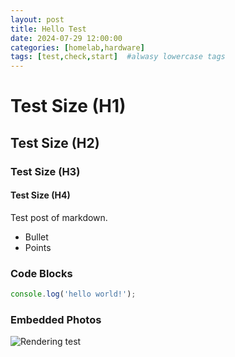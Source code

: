 ```yaml
---
layout: post
title: Hello Test
date: 2024-07-29 12:00:00 
categories: [homelab,hardware]
tags: [test,check,start]  #alwasy lowercase tags
---
```


# Test Size (H1)
## Test Size (H2)
### Test Size (H3)
#### Test Size (H4)
Test post of markdown. 
* Bullet
* Points

### Code Blocks

```javascript
console.log('hello world!');
```

### Embedded Photos

![Rendering test](https://github.com/ArcShaun/ArcShaun.github.io/blob/main/assets/images/New%20Int.jpg?raw=true)
